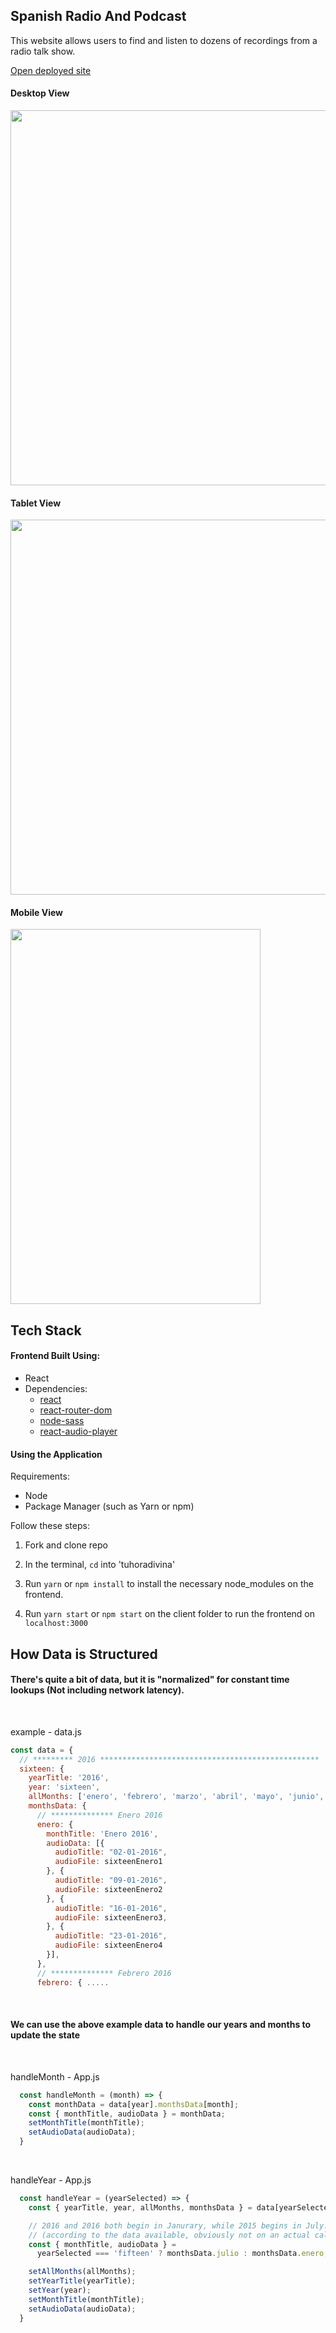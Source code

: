 ## Spanish Radio And Podcast

This website allows users to find and listen to dozens of recordings from a radio talk show.

[Open deployed site](https://radiotuhoradivina.com/)

#### Desktop View
<img src="https://i.ibb.co/jfSFKXn/desktop-radio.png" width="3000" height="600" />

#### Tablet View
<img src="https://i.ibb.co/3vnmhR3/tablet-radio.png" width="700" height="600" />

#### Mobile View
<img src="https://i.ibb.co/Jc9dvfd/phone-radio.png" width="400" height="600" />

## Tech Stack

#### Frontend Built Using:

- React
- Dependencies:
    - [react](https://reactjs.org/docs/getting-started.html)
    - [react-router-dom](https://www.npmjs.com/package/react-router-dom)
    - [node-sass](https://github.com/sass/node-sass)
    - [react-audio-player](https://www.npmjs.com/package/react-audio-player)

#### Using the Application

Requirements: 
- Node
- Package Manager (such as Yarn or npm)

Follow these steps:

1. Fork and clone repo

2. In the terminal, `cd` into 'tuhoradivina'

3. Run `yarn` or `npm install` to install the necessary node_modules on the frontend. 

4. Run `yarn start` or `npm start` on the client folder to run the frontend on `localhost:3000`

## How Data is Structured
#### There's quite a bit of data, but it is "normalized" for constant time lookups (Not including network latency).
&nbsp;


example - data.js 
```js
const data = {
  // ********* 2016 *************************************************
  sixteen: {
    yearTitle: '2016',
    year: 'sixteen',
    allMonths: ['enero', 'febrero', 'marzo', 'abril', 'mayo', 'junio', 'julio', 'agosto', 'septiembre', 'octubre', 'noviembre', 'diciembre' ],
    monthsData: {
      // ************** Enero 2016
      enero: {
        monthTitle: 'Enero 2016',
        audioData: [{
          audioTitle: "02-01-2016",
          audioFile: sixteenEnero1
        }, {
          audioTitle: "09-01-2016",
          audioFile: sixteenEnero2
        }, {
          audioTitle: "16-01-2016",
          audioFile: sixteenEnero3,
        }, {
          audioTitle: "23-01-2016",
          audioFile: sixteenEnero4
        }],
      },
      // ************** Febrero 2016
      febrero: { ..... 
```
&nbsp;


#### We can use the above example data to handle our years and months to update the state
&nbsp;

 
handleMonth - App.js
```javascript
  const handleMonth = (month) => {
    const monthData = data[year].monthsData[month];
    const { monthTitle, audioData } = monthData;
    setMonthTitle(monthTitle);
    setAudioData(audioData);
  }
```
&nbsp;

handleYear - App.js
```javascript
  const handleYear = (yearSelected) => {
    const { yearTitle, year, allMonths, monthsData } = data[yearSelected];

    // 2016 and 2016 both begin in Janurary, while 2015 begins in July. 
    // (according to the data available, obviously not on an actual calendar lol) 
    const { monthTitle, audioData } = 
      yearSelected === 'fifteen' ? monthsData.julio : monthsData.enero;

    setAllMonths(allMonths);
    setYearTitle(yearTitle);
    setYear(year);
    setMonthTitle(monthTitle);
    setAudioData(audioData);
  } 
```
